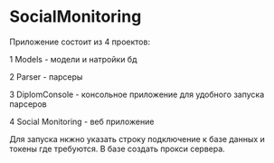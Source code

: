 # SocialMonitoring

Приложение состоит из 4 проектов:

1 Models - модели и натройки бд

2 Parser - парсеры

3 DiplomConsole - консольное приложение для удобного запуска парсеров

4 Social Monitoring - веб приложение

Для запуска нкжно указать строку подключение к базе данных и токены где требуются. В базе создать прокси сервера. 
